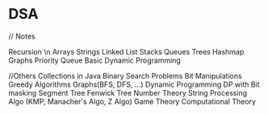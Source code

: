 # DSA

// Notes

Recursion \n
Arrays
Strings
Linked List
Stacks
Queues
Trees
Hashmap
Graphs
Priority Queue
Basic Dynamic Programming

//Others
Collections in Java
Binary Search Problems
Bit Manipulations
Greedy Algorithms
Graphs(BFS, DFS, ...)
Dynamic Programming
DP with Bit masking
Segment Tree
Fenwick Tree
Number Theory
String Processing Algo (KMP, Manacher's Algo, Z Algo)
Game Theory
Computational Theory

